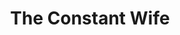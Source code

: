 ---
title: The Constant Wife
year: 1931
opening_date: 1931-12-15
closing_date: 
layout: productions
featured_image: 
image_caption:
image_credit:
playbill:
category:
Theatre: Theatre Jacksonville
cast:
  Constance Middleton: Idella Wells
  Marie-Louise Durham: Louise Twitty
  Barbara Fawcett: Pearl DeMent
  Bernard Kersal: Perry Teeple
  Martha Culver: Sara Clark
  John Middleton, F.R.C.S.: Stuart Cavanagh
  Mortimer Durham: Winston Fowler
  Mrs. Culver: Zide F. Broward
  Bentley: Elmo Lehman, Jr.
crew:
  Director: Justine Rehnborg
  Staging: Anne C. Lalor
understudies:
orchestra:
external_links:
---